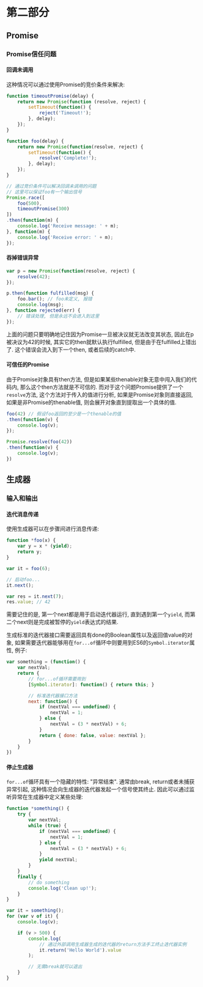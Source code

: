 # 第二部分

## Promise

### Promise信任问题

#### 回调未调用

这种情况可以通过使用Promise的竞价条件来解决:

```javascript
function timeoutPromise(delay) {
    return new Promise(function (resolve, reject) {
        setTimeout(function() {
            reject('Timeout!');
        }, delay);
    });
}

function foo(delay) {
    return new Promise(function(resolve, reject) {
        setTimeout(function() {
            resolve('Complete!');
        }, delay);
    });
}

// 通过竞价条件可以解决回调未调用的问题
// 这里可以保证foo有一个输出信号
Promise.race([
    foo(500),
    timeoutPromise(300)
])
.then(function(m) {
    console.log('Receive message: ' + m);
}, function(m) {
    console.log('Receive error: ' + m);
});
```

#### 吞掉错误异常

```javascript
var p = new Promise(function(resolve, reject) {
    resolve(42);
});

p.then(function fulfilled(msg) {
    foo.bar(); // foo未定义, 报错
    console.log(msg);
}, function rejected(err) {
    // 错误处理, 但是永远不会进入到这里
});
```

上面的问题只要明确地记住因为Promise一旦被决议就无法改变其状态, 因此在p被决议为42的时候, 其实它的then就默认执行fulfilled, 但是由于在fulfilled上错出了. 这个错误会流入到下一个then, 或者后续的catch中.

#### 可信任的Promise

由于Promise对象具有then方法, 但是如果某些thenable对象无意中闯入我们的代码内, 那么这个then方法就是不可信的. 而对于这个问题Promise提供了一个`resolve`方法, 这个方法对于传入的值进行分析, 如果是Promise对象则直接返回, 如果是非Promise的thenable值, 则会展开对象直到提取出一个具体的值.

```javascript
foo(42) // 假设foo返回的至少是一个thenable的值
.then(function(v) {
    console.log(v);
});

Promise.resolve(foo(42))
.then(function(v) {
    console.log(v);
})
```

## 生成器

### 输入和输出

#### 迭代消息传递

使用生成器可以在步骤间进行消息传递:

```javascript
function *foo(x) {
    var y = x * (yield);
    return y;
}

var it = foo(6);

// 启动foo...
it.next();

var res = it.next(7);
res.value; // 42
```

需要记住的是, 第一个next都是用于启动迭代器运行, 直到遇到第一个`yield`, 而第二个next则是完成被暂停的`yield`表达式的结果.

生成标准的迭代器接口需要返回具有done的Boolean属性以及返回值value的对象, 如果需要迭代器能够用在`for...of`循环中则要用到ES6的`Symbol.iterator`属性, 例子:

```javascript
var something = (function() {
    var nextVal;
    return {
        // for...of循环需要用到
        [Symbol.iterator]: function() { return this; }

        // 标准迭代器接口方法
        next: function() {
            if (nextVal === undefined) {
                nextVal = 1;
            } else {
                nextVal = (3 * nextVal) + 6;
            }
            return { done: false, value: nextVal };
        }
    }
})
```

#### 停止生成器

`for...of`循环具有一个隐藏的特性: "异常结束". 通常由break, return或者未捕获异常引起, 这种情况会向生成器的迭代器发起一个信号使其终止. 因此可以通过监听异常在生成器中定义某些处理:

```javascript
function *something() {
    try {
        var nextVal;
        while (true) {
            if (nextVal === undefined) {
                nextVal = 1;
            } else {
                nextVal = (3 * nextVal) + 6;
            }
            yield nextVal;
        }
    }
    finally {
        // do something
        console.log('Clean up!');
    }
}

var it = something();
for (var v of it) {
    console.log(v);

    if (v > 500) {
        console.log(
            // 通过外部调用生成器生成的迭代器的return方法手工终止迭代器实例
            it.return('Hello World').value
        );

        // 无需break就可以退出
    }
}
```
